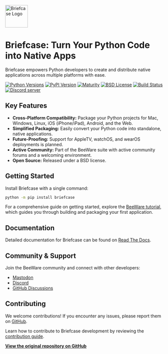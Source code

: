 [<img src="https://beeware.org/project/briefcase/briefcase.png" width="72" alt="Briefcase Logo" />](https://beeware.org/briefcase)

# Briefcase: Turn Your Python Code into Native Apps

Briefcase empowers Python developers to create and distribute native applications across multiple platforms with ease.

[![Python Versions](https://img.shields.io/pypi/pyversions/briefcase.svg)](https://pypi.python.org/pypi/briefcase)
[![PyPI Version](https://img.shields.io/pypi/v/briefcase.svg)](https://pypi.python.org/pypi/briefcase)
[![Maturity](https://img.shields.io/pypi/status/briefcase.svg)](https://pypi.python.org/pypi/briefcase)
[![BSD License](https://img.shields.io/pypi/l/briefcase.svg)](https://github.com/beeware/briefcase/blob/main/LICENSE)
[![Build Status](https://github.com/beeware/briefcase/workflows/CI/badge.svg?branch=main)](https://github.com/beeware/briefcase/actions)
[![Discord server](https://img.shields.io/discord/836455665257021440?label=Discord%20Chat&logo=discord&style=plastic)](https://beeware.org/bee/chat/)

## Key Features

*   **Cross-Platform Compatibility:** Package your Python projects for Mac, Windows, Linux, iOS (iPhone/iPad), Android, and the Web.
*   **Simplified Packaging:** Easily convert your Python code into standalone, native applications.
*   **Future-Proofing:** Support for AppleTV, watchOS, and wearOS deployments is planned.
*   **Active Community:** Part of the BeeWare suite with active community forums and a welcoming environment.
*   **Open Source:** Released under a BSD license.

## Getting Started

Install Briefcase with a single command:

```bash
python -m pip install briefcase
```

For a comprehensive guide on getting started, explore the [BeeWare tutorial](https://docs.beeware.org), which guides you through building and packaging your first application.

## Documentation

Detailed documentation for Briefcase can be found on [Read The Docs](https://briefcase.readthedocs.io).

## Community & Support

Join the BeeWare community and connect with other developers:

*   [Mastodon](https://fosstodon.org/@beeware)
*   [Discord](https://beeware.org/bee/chat/)
*   [GitHub Discussions](https://github.com/beeware/briefcase/discussions)

## Contributing

We welcome contributions! If you encounter any issues, please report them on [GitHub](https://github.com/beeware/briefcase/issues).

Learn how to contribute to Briefcase development by reviewing the [contribution guide](https://briefcase.readthedocs.io/en/latest/how_to/contribute/index.html).

**[View the original repository on GitHub](https://github.com/beeware/briefcase)**
